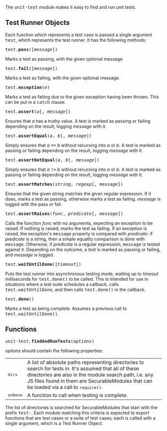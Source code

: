 The <tt>unit-test</tt> module makes it easy to find and run unit tests.

## Test Runner Objects ##

Each function which represents a test case is passed a single argument
<tt>test</tt>, which represents the test runner.  It has the following
methods:

<tt>test.**pass**([*message*])</tt>

Marks a test as passing, with the given optional message.

<tt>test.**fail**([*message*])</tt>

Marks a test as failing, with the given optional message.

<tt>test.**exception**(*e*)</tt>

Marks a test as failing due to the given exception having been thrown.
This can be put in a <tt>catch</tt> clause.

<tt>test.**assert**(*a*[, *message*])</tt>

Ensures that *a* has a truthy value.  A test is marked as passing or
failing depending on the result, logging *message* with it.

<tt>test.**assertEqual**(*a*, *b*[, *message*])</tt>

Simply ensures that *a* <tt>==</tt> *b* without recursing into
*a* or *b*.  A test is marked as passing or failing depending on
the result, logging *message* with it.

<tt>test.**assertNotEqual**(*a*, *b*[, *message*])</tt>

Simply ensures that *a* <tt>!=</tt> *b* without recursing into
*a* or *b*.  A test is marked as passing or failing depending on
the result, logging *message* with it.

<tt>test.**assertMatches**(*string*, *regexp*[, *message*])</tt>

Ensures that the given string matches the given regular expression.
If it does, marks a test as passing, otherwise marks a test as
failing.  *message* is logged with the pass or fail.

<tt>test.**assertRaises**(*func*, *predicate*[, *message*])</tt>

Calls the function *func* with no arguments, expecting an exception
to be raised. If nothing is raised, marks the test as failing. If an
exception is raised, the exception's <tt>message</tt> property is
compared with *predicate*: if *predicate* is a string, then a
simple equality comparison is done with <tt>message</tt>. Otherwise,
if *predicate* is a regular expression, <tt>message</tt> is tested
against it. Depending on the outcome, a test is marked as passing or
failing, and *message* is logged.

<tt>test.**waitUntilDone**([*timeout*])</tt>

Puts the test runner into asynchronous testing mode, waiting up to
*timeout* milliseconds for <tt>test.done()</tt> to be called.  This
is intended for use in situations where a test suite schedules a
callback, calls <tt>test.waitUntilDone</tt>, and then calls
<tt>test.done()</tt> in the callback.

<tt>test.**done**()</tt>

Marks a test as being complete.  Assumes a previous call to
<tt>test.waitUntilDone()</tt>.

## Functions ##

<tt>unit-test.**findAndRunTests**(*options*)</tt>

*options* should contain the following properties:

<table>
  <tr>
    <td><tt>dirs</tt></td>
    <td>A list of absolute paths representing directories to search
    for tests in.  It's assumed that all of these directories are also
    in the module search path, i.e. any JS files found in them are
    SecurableModules that can be loaded via a call to
    <tt>require()</tt>.</td>
  </tr>
  <tr>
    <td><tt>onDone</tt></td>
    <td>A function to call when testing is complete.</td>
  </tr>
</table>

The list of directories is searched for SecurableModules that start
with the prefix <tt>test-</tt>.  Each module matching this criteria is
expected to export functions that are test cases or a suite of test
cases; each is called with a single argument, which is a Test Runner
Object.
